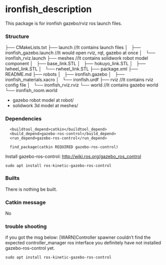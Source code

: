 # ironfish_description
This package is for ironfish gazebo/rviz ros launch files.

### Structure
├── CMakeLists.txt
├── launch                      //It contains launch files
│   ├── ironfish_gazebo.launch   //It would open rviz, rqt, gazebo at once
│   └── ironfish_rviz.launch
├── meshes                      //It contains solidwork robot model component
│   ├── base_link.STL
│   ├── hokuyo_link.STL
│   ├── lwheel_link.STL
│   └── rwheel_link.STL
├── package.xml
├── README.md
├── robots
│   ├── ironfish.gazebo
│   ├── ironfish_materials.xacro
│   └── ironfish.urdf
├── rviz                      //It contains rviz config file
│   └── ironfish_rviz.rviz
└── world                     //It contains gazebo world
    └── ironfish_room.world

* gazebo robot model at robot/
* solidwork 3d model at meshes/

### Dependencies
```
  <buildtool_depend>catkin</buildtool_depend>
  <build_depend>gazebo-ros-control</build_depend>
  <run_depend>gazebo-ros-control</run_depend>
```
```
  find_package(catkin REQUIRED gazebo-ros-control)
```
Install gazebo-ros-control:
http://wiki.ros.org/gazebo_ros_control
```
sudo apt install ros-kinetic-gazebo-ros-control
```

### Builts
There is nothing be built.

### Catkin message
No

### trouble shooting
if you got the msg below:
[WARN]Controller spawner couldn’t find the expected controller_manager ros interface
you definitely have not installed gazebo-ros-control yet.
```
sudo apt install ros-kinetic-gazebo-ros-control
```
